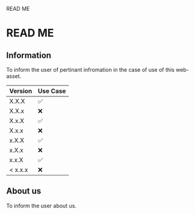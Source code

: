 READ ME

# READ ME

## Information 

To inform the user of pertinant infromation in the case of use of this web-asset.

| Version   | Use Case          |
| -------   | ------------------ |
| X.X.X     | :white_check_mark: |
| X.X.x     | :x:                |
| X.x.X     | :white_check_mark: |
| X.x.x     | :x:                 |
| x.X.X     | :white_check_mark: |
| x.X.x     | :x:                |
| x.x.X     | :white_check_mark: |
| < x.x.x   | :x:                |

## About us

To inform the user about us. 
